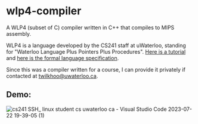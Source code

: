 # wlp4-compiler
A WLP4 (subset of C) compiler written in C++ that compiles to MIPS assembly.

WLP4 is a language developed by the CS241 staff at uWaterloo, standing for "Waterloo Language Plus Pointers Plus Procedures". 
[Here is a tutorial](https://www.student.cs.uwaterloo.ca/~cs241/wlp4/WLP4tutorial.html) and [here is the formal language specification](https://www.student.cs.uwaterloo.ca/~cs241/wlp4/WLP4.html).

Since this was a compiler written for a course, I can provide it privately if contacted at twilkhoo@uwaterloo.ca.

## Demo:

![cs241  SSH_ linux student cs uwaterloo ca  - Visual Studio Code 2023-07-22 19-39-05 (1)](https://github.com/twilkhoo/wlp4-compiler/assets/30396273/c01af884-544f-4562-9974-60e3551ecb1d)
